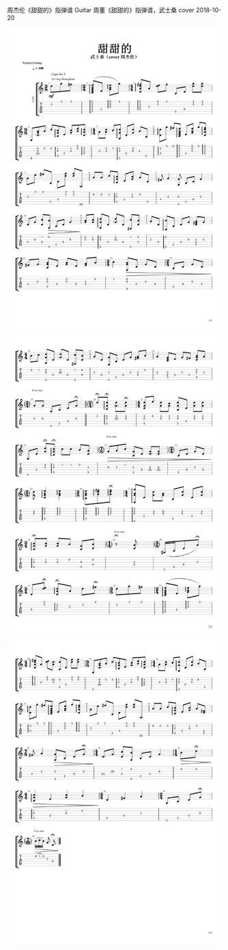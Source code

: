 周杰伦《甜甜的》指弹谱
Guitar
周董《甜甜的》指弹谱，武士桑 cover
2018-10-20

![1](../img/guitar/sweetgp1.png)
![2](../img/guitar/sweetgp2.png)
![3](../img/guitar/sweetgp3.png)